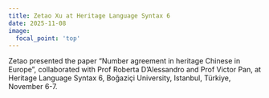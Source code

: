 ```yaml
---
title: Zetao Xu at Heritage Language Syntax 6
date: 2025-11-08
image:
  focal_point: 'top'
---
```


Zetao presented the paper “Number agreement in heritage Chinese in Europe”, collaborated with Prof Roberta D’Alessandro and Prof Victor Pan, at Heritage Language Syntax 6, Boğaziçi University, Istanbul, Türkiye, November 6-7.

<!--more-->
